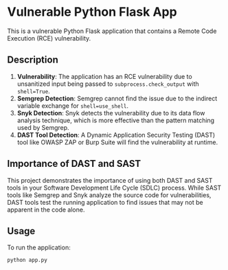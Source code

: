 # Vulnerable Python Flask App

This is a vulnerable Python Flask application that contains a Remote Code Execution (RCE) vulnerability.

## Description

1. **Vulnerability**: The application has an RCE vulnerability due to unsanitized input being passed to `subprocess.check_output` with `shell=True`.
2. **Semgrep Detection**: Semgrep cannot find the issue due to the indirect variable exchange for `shell=use_shell`.
3. **Snyk Detection**: Snyk detects the vulnerability due to its data flow analysis technique, which is more effective than the pattern matching used by Semgrep.
4. **DAST Tool Detection**: A Dynamic Application Security Testing (DAST) tool like OWASP ZAP or Burp Suite will find the vulnerability at runtime.

## Importance of DAST and SAST

This project demonstrates the importance of using both DAST and SAST tools in your Software Development Life Cycle (SDLC) process. While SAST tools like Semgrep and Snyk analyze the source code for vulnerabilities, DAST tools test the running application to find issues that may not be apparent in the code alone.

## Usage

To run the application:

```sh
python app.py